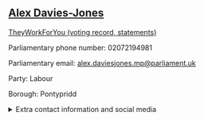 ## <a href="https://members.parliament.uk/member/4849/contact">Alex Davies-Jones</a>

<a href="https://www.theyworkforyou.com/mp/25824/alex_davies-jones/pontypridd">TheyWorkForYou (voting record, statements)</a> 

Parliamentary phone number: 02072194981 

Parliamentary email: alex.daviesjones.mp@parliament.uk 

Party: Labour 

Borough: Pontypridd 

<details><summary>Extra contact information and social media</summary> 
<li>Website: https://www.alexdaviesjones.com/</li>
<li>Twitter: https://twitter.com/AlexDaviesJones</li>
<li>Constituency office phone number: 01443401122</li>
<li>Constituency office email:</li>
<li>Facebook: https://www.facebook.com/AlexDaviesJonesMP/</li>
<li>Instagram:</li>
<li>Youtube:</li>
<li>Linkedin:</li>
<li>Government department phone number:</li>
<li>Government department email:</li>
<li>Threads:</li>
<li>Party office phone number:</li>
<li>Party office email:</li>
<li>Tiktok:</li>
</details>